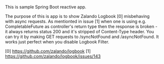 This is sample Spring Boot reactive app.

The purpose of this is app is to show Zalando Logbook [0] misbehaving with async requests. As mentionted in issue [1] when one
is using e.g. CompletableFuture as controller's return type then the response is broken - it always returns status 200 and it's
stripped of Content-Type header. You can try it by making GET requests to /syncNotFound and /asyncNotFound. It works just perfect
when you disable Logbook Filter.


[0] https://github.com/zalando/logbook
[1] https://github.com/zalando/logbook/issues/143
